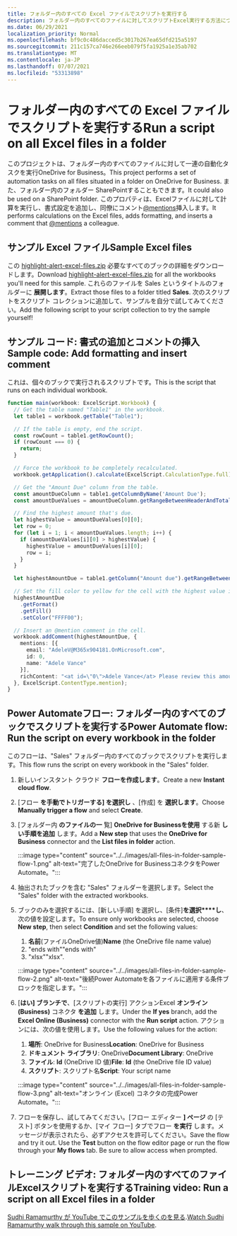 ```yaml
---
title: フォルダー内のすべての Excel ファイルでスクリプトを実行する
description: フォルダー内のすべてのファイルに対してスクリプトExcel実行する方法について説明OneDrive for Business。
ms.date: 06/29/2021
localization_priority: Normal
ms.openlocfilehash: bf9c0c486dacced5c3017b267ea65dfd215a5197
ms.sourcegitcommit: 211c157ca746e266eeb079f5fa1925a1e35ab702
ms.translationtype: MT
ms.contentlocale: ja-JP
ms.lasthandoff: 07/07/2021
ms.locfileid: "53313898"
---
```

# <a name="run-a-script-on-all-excel-files-in-a-folder"></a><span data-ttu-id="c47a2-103">フォルダー内のすべての Excel ファイルでスクリプトを実行する</span><span class="sxs-lookup"><span data-stu-id="c47a2-103">Run a script on all Excel files in a folder</span></span>

<span data-ttu-id="c47a2-104">このプロジェクトは、フォルダー内のすべてのファイルに対して一連の自動化タスクを実行OneDrive for Business。</span><span class="sxs-lookup"><span data-stu-id="c47a2-104">This project performs a set of automation tasks on all files situated in a folder on OneDrive for Business.</span></span> <span data-ttu-id="c47a2-105">また、フォルダー内のフォルダー SharePointすることもできます。</span><span class="sxs-lookup"><span data-stu-id="c47a2-105">It could also be used on a SharePoint folder.</span></span>
<span data-ttu-id="c47a2-106">このプロパティは、Excelファイルに対して計算を実行し、書式設定を追加し、同僚にコメント[@mentions](https://support.microsoft.com/office/90701709-5dc1-41c7-aa48-b01d4a46e8c7)挿入します。</span><span class="sxs-lookup"><span data-stu-id="c47a2-106">It performs calculations on the Excel files, adds formatting, and inserts a comment that [@mentions](https://support.microsoft.com/office/90701709-5dc1-41c7-aa48-b01d4a46e8c7) a colleague.</span></span>

## <a name="sample-excel-files"></a><span data-ttu-id="c47a2-107">サンプル Excel ファイル</span><span class="sxs-lookup"><span data-stu-id="c47a2-107">Sample Excel files</span></span>

<span data-ttu-id="c47a2-108">この <a href="https://github.com/OfficeDev/office-scripts-docs/blob/master/docs/resources/samples/highlight-alert-excel-files.zip?raw=true">highlight-alert-excel-files.zip</a> 必要なすべてのブックの詳細をダウンロードします。</span><span class="sxs-lookup"><span data-stu-id="c47a2-108">Download <a href="https://github.com/OfficeDev/office-scripts-docs/blob/master/docs/resources/samples/highlight-alert-excel-files.zip?raw=true">highlight-alert-excel-files.zip</a> for all the workbooks you'll need for this sample.</span></span> <span data-ttu-id="c47a2-109">これらのファイルを Sales というタイトルのフォルダーに **展開します**。</span><span class="sxs-lookup"><span data-stu-id="c47a2-109">Extract those files to a folder titled **Sales**.</span></span> <span data-ttu-id="c47a2-110">次のスクリプトをスクリプト コレクションに追加して、サンプルを自分で試してみてください。</span><span class="sxs-lookup"><span data-stu-id="c47a2-110">Add the following script to your script collection to try the sample yourself!</span></span>

## <a name="sample-code-add-formatting-and-insert-comment"></a><span data-ttu-id="c47a2-111">サンプル コード: 書式の追加とコメントの挿入</span><span class="sxs-lookup"><span data-stu-id="c47a2-111">Sample code: Add formatting and insert comment</span></span>

<span data-ttu-id="c47a2-112">これは、個々のブックで実行されるスクリプトです。</span><span class="sxs-lookup"><span data-stu-id="c47a2-112">This is the script that runs on each individual workbook.</span></span>

```TypeScript
function main(workbook: ExcelScript.Workbook) {
  // Get the table named "Table1" in the workbook.
  let table1 = workbook.getTable("Table1");

  // If the table is empty, end the script.
  const rowCount = table1.getRowCount();
  if (rowCount === 0) {
    return;
  }

  // Force the workbook to be completely recalculated.
  workbook.getApplication().calculate(ExcelScript.CalculationType.full);

  // Get the "Amount Due" column from the table.
  const amountDueColumn = table1.getColumnByName('Amount Due');
  const amountDueValues = amountDueColumn.getRangeBetweenHeaderAndTotal().getValues();

  // Find the highest amount that's due.
  let highestValue = amountDueValues[0][0];
  let row = 0;
  for (let i = 1; i < amountDueValues.length; i++) {
    if (amountDueValues[i][0] > highestValue) {
      highestValue = amountDueValues[i][0];
      row = i;
    }
  }

  let highestAmountDue = table1.getColumn("Amount due").getRangeBetweenHeaderAndTotal().getRow(row);

  // Set the fill color to yellow for the cell with the highest value in the "Amount Due" column.
  highestAmountDue
    .getFormat()
    .getFill()
    .setColor("FFFF00");

  // Insert an @mention comment in the cell.
  workbook.addComment(highestAmountDue, {
    mentions: [{
      email: "AdeleV@M365x904181.OnMicrosoft.com",
      id: 0,
      name: "Adele Vance"
    }],
    richContent: "<at id=\"0\">Adele Vance</at> Please review this amount"
  }, ExcelScript.ContentType.mention);
}
```

## <a name="power-automate-flow-run-the-script-on-every-workbook-in-the-folder"></a><span data-ttu-id="c47a2-113">Power Automateフロー: フォルダー内のすべてのブックでスクリプトを実行する</span><span class="sxs-lookup"><span data-stu-id="c47a2-113">Power Automate flow: Run the script on every workbook in the folder</span></span>

<span data-ttu-id="c47a2-114">このフローは、"Sales" フォルダー内のすべてのブックでスクリプトを実行します。</span><span class="sxs-lookup"><span data-stu-id="c47a2-114">This flow runs the script on every workbook in the "Sales" folder.</span></span>

1. <span data-ttu-id="c47a2-115">新しいインスタント クラウド **フローを作成します**。</span><span class="sxs-lookup"><span data-stu-id="c47a2-115">Create a new **Instant cloud flow**.</span></span>
1. <span data-ttu-id="c47a2-116">[フロー **を手動でトリガーする] を選択し** 、[作成] を **選択します**。</span><span class="sxs-lookup"><span data-stu-id="c47a2-116">Choose **Manually trigger a flow** and select **Create**.</span></span>
1. <span data-ttu-id="c47a2-117">[フォルダー内 **のファイルの一** 覧] **OneDrive for Businessを使用** する新 **しい手順を追加** します。</span><span class="sxs-lookup"><span data-stu-id="c47a2-117">Add a **New step** that uses the **OneDrive for Business** connector and the **List files in folder** action.</span></span>

    :::image type="content" source="../../images/all-files-in-folder-sample-flow-1.png" alt-text="完了したOneDrive for BusinessコネクタをPower Automate。":::
1. <span data-ttu-id="c47a2-119">抽出されたブックを含む "Sales" フォルダーを選択します。</span><span class="sxs-lookup"><span data-stu-id="c47a2-119">Select the "Sales" folder with the extracted workbooks.</span></span>
1. <span data-ttu-id="c47a2-120">ブックのみを選択するには、[新しい手順] を選択し、[条件]**を選択\*\*\*\*し**、次の値を設定します。</span><span class="sxs-lookup"><span data-stu-id="c47a2-120">To ensure only workbooks are selected, choose **New step**, then select **Condition** and set the following values:</span></span>
    1. <span data-ttu-id="c47a2-121">**名前**(ファイルOneDrive値)</span><span class="sxs-lookup"><span data-stu-id="c47a2-121">**Name** (the OneDrive file name value)</span></span>
    1. <span data-ttu-id="c47a2-122">"ends with"</span><span class="sxs-lookup"><span data-stu-id="c47a2-122">"ends with"</span></span>
    1. <span data-ttu-id="c47a2-123">"xlsx"</span><span class="sxs-lookup"><span data-stu-id="c47a2-123">"xlsx".</span></span>

    :::image type="content" source="../../images/all-files-in-folder-sample-flow-2.png" alt-text="後続Power Automateを各ファイルに適用する条件ブロックを指定します。":::
1. <span data-ttu-id="c47a2-125">[**はい] ブランチで**、[スクリプトの実行] アクションExcel **オンライン (Business)** コネクタ **を追加** します。</span><span class="sxs-lookup"><span data-stu-id="c47a2-125">Under the **If yes** branch, add the **Excel Online (Business)** connector with the **Run script** action.</span></span> <span data-ttu-id="c47a2-126">アクションには、次の値を使用します。</span><span class="sxs-lookup"><span data-stu-id="c47a2-126">Use the following values for the action:</span></span>
    1. <span data-ttu-id="c47a2-127">**場所**: OneDrive for Business</span><span class="sxs-lookup"><span data-stu-id="c47a2-127">**Location**: OneDrive for Business</span></span>
    1. <span data-ttu-id="c47a2-128">**ドキュメント ライブラリ**: OneDrive</span><span class="sxs-lookup"><span data-stu-id="c47a2-128">**Document Library**: OneDrive</span></span>
    1. <span data-ttu-id="c47a2-129">**ファイル**: **Id** (OneDrive ID 値)</span><span class="sxs-lookup"><span data-stu-id="c47a2-129">**File**: **Id** (the OneDrive file ID value)</span></span>
    1. <span data-ttu-id="c47a2-130">**スクリプト**: スクリプト名</span><span class="sxs-lookup"><span data-stu-id="c47a2-130">**Script**: Your script name</span></span>

    :::image type="content" source="../../images/all-files-in-folder-sample-flow-3.png" alt-text="オンライン (Excel) コネクタの完成Power Automate。":::
1. <span data-ttu-id="c47a2-132">フローを保存し、試してみてください。[フロー エディター **] ページ** の [テスト] ボタンを使用するか、[マイ フロー] タブでフロー **を実行** します。メッセージが表示されたら、必ずアクセスを許可してください。</span><span class="sxs-lookup"><span data-stu-id="c47a2-132">Save the flow and try it out. Use the **Test** button on the flow editor page or run the flow through your **My flows** tab. Be sure to allow access when prompted.</span></span>

## <a name="training-video-run-a-script-on-all-excel-files-in-a-folder"></a><span data-ttu-id="c47a2-133">トレーニング ビデオ: フォルダー内のすべてのファイルExcelスクリプトを実行する</span><span class="sxs-lookup"><span data-stu-id="c47a2-133">Training video: Run a script on all Excel files in a folder</span></span>

<span data-ttu-id="c47a2-134">[Sudhi Ramamurthy が YouTube でこのサンプルを歩くのを見る](https://youtu.be/xMg711o7k6w).</span><span class="sxs-lookup"><span data-stu-id="c47a2-134">[Watch Sudhi Ramamurthy walk through this sample on YouTube](https://youtu.be/xMg711o7k6w).</span></span>
